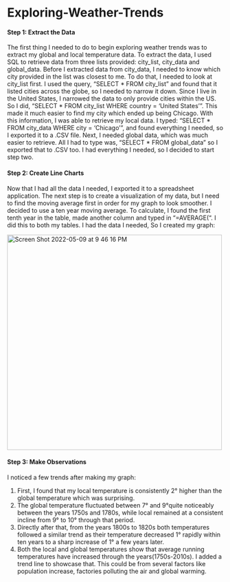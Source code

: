 # Exploring-Weather-Trends
#### Step 1: Extract the Data
The first thing I needed to do to begin exploring weather trends was to extract my global
and local temperature data. To extract the data, I used SQL to retrieve data from three lists provided: city_list, city_data and global_data. Before I extracted data from city_data, I needed to know which city provided in the list was closest to me. To do that, I needed to look at city_list first. I used the query, “SELECT * FROM city_list” and found that it listed cities across the globe, so I needed to narrow it down. Since I live in the United States, I narrowed the data to only provide cities within the US. So I did, “SELECT * FROM city_list WHERE country = ‘United States’”. This made it much easier to find my city which ended up being Chicago. With this information, I was able to retrieve my local data. I typed: “SELECT * FROM city_data WHERE city = ‘Chicago’”, and found everything I needed, so I exported it to a .CSV file. Next, I needed global data, which was much easier to retrieve. All I had to type was, “SELECT * FROM global_data” so I exported that to .CSV too. I had everything I needed, so I decided to start step two.
#### Step 2: Create Line Charts
Now that I had all the data I needed, I exported it to a spreadsheet application. The next step is to create a visualization of my data, but I need to find the moving average first in order for my graph to look smoother. I decided to use a ten year moving average. To calculate, I found the first tenth year in the table, made another column and typed in “=AVERAGE(“. I did this to both my tables. I had the data I needed, So I created my graph:


  <img width="500" alt="Screen Shot 2022-05-09 at 9 46 16 PM" src="https://user-images.githubusercontent.com/69525188/167532661-3f764ef1-bbff-4e7b-9de1-f8323f10f7ae.png">

 
#### Step 3: Make Observations
I noticed a few trends after making my graph:
1. First, I found that my local temperature is consistently 2° higher than the global temperature which was surprising.
2. The global temperature fluctuated between 7° and 9°quite noticeably between the years 1750s and 1780s, while local remained at a consistent incline from 9° to 10° through that period.
3. Directly after that, from the years 1800s to 1820s both temperatures followed a similar trend as their temperature decreased 1° rapidly within ten years to a sharp increase of 1° a few years later.
4. Both the local and global temperatures show that average running temperatures have increased through the years(1750s-2010s). I added a trend line to showcase that. This could be from several factors like population increase, factories polluting the air and global warming.
